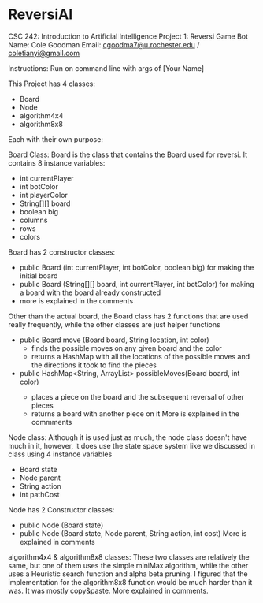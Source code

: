 # ReversiAI

CSC 242: Introduction to Artificial Intelligence
Project 1: Reversi Game Bot
Name: Cole Goodman
Email: cgoodma7@u.rochester.edu / coletianyi@gmail.com

Instructions: Run on command line with args of [Your Name]

This Project has 4 classes:
 - Board
 - Node
 - algorithm4x4
 - algorithm8x8

Each with their own purpose:

Board Class:
Board is the class that contains the Board used for reversi. It contains 8 instance variables:
 - int currentPlayer
 - int botColor
 - int playerColor
 - String[][] board
 - boolean big
 - columns
 - rows
 - colors

Board has 2 constructor classes:
- public Board (int currentPlayer, int botColor, boolean big)
    for making the initial board
- public Board (String[][] board, int currentPlayer, int botColor)
    for making a board with the board already constructed
 - more is explained in the comments

Other than the actual board, the Board class has 2 functions that are used really frequently, while the other classes
are just helper functions
 - public Board move (Board board, String location, int color)
    - finds the possible moves on any given board and the color
    - returns a HashMap with all the locations of the possible moves and the directions it took to find the pieces
 - public HashMap<String, ArrayList<Integer>> possibleMoves(Board board, int color)
    - places a piece on the board and the subsequent reversal of other pieces
    - returns a board with another piece on it
More is explained in the commments

Node class:
Although it is used just as much, the node class doesn't have much in it, however, it does use the state space system
like we discussed in class using 4 instance variables
 - Board state
 - Node parent
 - String action
 - int pathCost

Node has 2 Constructor classes:
 - public Node (Board state)
 - public Node (Board state, Node parent, String action, int cost)
More is explained in comments

algorithm4x4 & algorithm8x8 classes:
These two classes are relatively the same, but one of them uses the simple miniMax algorithm, while the other uses a
Heuristic search function and alpha beta pruning. I figured that the implementation for the algorithm8x8 function would
be much harder than it was. It was mostly copy&paste. More explained in comments.
